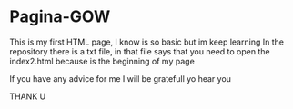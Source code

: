 # Pagina-GOW

This is my first HTML page, I know is so basic but im keep learning 
In the repository there is a txt file, in that file says that you need to open the index2.html because is the beginning of my page

If you have any advice for me I will be gratefull yo hear you

THANK U
